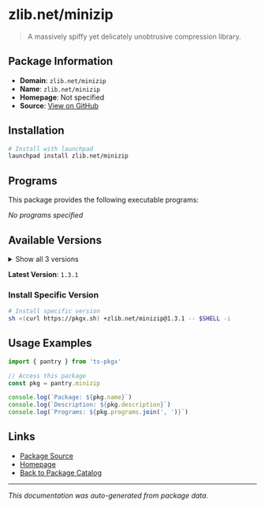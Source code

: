 # zlib.net/minizip

> A massively spiffy yet delicately unobtrusive compression library.

## Package Information

- **Domain**: `zlib.net/minizip`
- **Name**: `zlib.net/minizip`
- **Homepage**: Not specified
- **Source**: [View on GitHub](https://github.com/pkgxdev/pantry/tree/main/projects/zlib.net/minizip/package.yml)

## Installation

```bash
# Install with launchpad
launchpad install zlib.net/minizip
```

## Programs

This package provides the following executable programs:

*No programs specified*

## Available Versions

<details>
<summary>Show all 3 versions</summary>

- `1.3.1`, `1.3.0`, `1.2.13`

</details>

**Latest Version**: `1.3.1`

### Install Specific Version

```bash
# Install specific version
sh <(curl https://pkgx.sh) +zlib.net/minizip@1.3.1 -- $SHELL -i
```

## Usage Examples

```typescript
import { pantry } from 'ts-pkgx'

// Access this package
const pkg = pantry.minizip

console.log(`Package: ${pkg.name}`)
console.log(`Description: ${pkg.description}`)
console.log(`Programs: ${pkg.programs.join(', ')}`)
```

## Links

- [Package Source](https://github.com/pkgxdev/pantry/tree/main/projects/zlib.net/minizip/package.yml)
- [Homepage](#)
- [Back to Package Catalog](../../package-catalog.md)

---

*This documentation was auto-generated from package data.*
